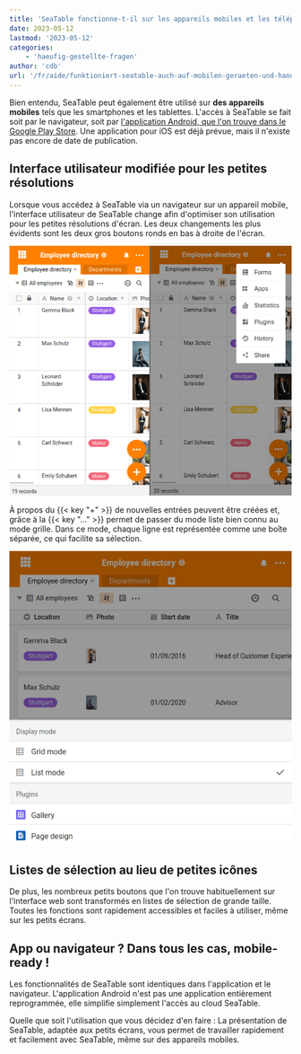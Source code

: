 ```yaml
---
title: 'SeaTable fonctionne-t-il sur les appareils mobiles et les téléphones portables ?'
date: 2023-05-12
lastmod: '2023-05-12'
categories:
    - 'haeufig-gestellte-fragen'
author: 'cdb'
url: '/fr/aide/funktioniert-seatable-auch-auf-mobilen-geraeten-und-handys'
---
```


Bien entendu, SeaTable peut également être utilisé sur **des appareils mobiles** tels que les smartphones et les tablettes. L'accès à SeaTable se fait soit par le navigateur, soit par [l'application Android, que l'on trouve dans le Google Play Store](https://play.google.com/store/apps/details?id=io.seatable&pli=1). Une application pour iOS est déjà prévue, mais il n'existe pas encore de date de publication.

## Interface utilisateur modifiée pour les petites résolutions

Lorsque vous accédez à SeaTable via un navigateur sur un appareil mobile, l'interface utilisateur de SeaTable change afin d'optimiser son utilisation pour les petites résolutions d'écran. Les deux changements les plus évidents sont les deux gros boutons ronds en bas à droite de l'écran.

![Vue mobile dans SeaTable](images/mobile-view-seatable.png)

À propos du {{< key "+" >}} de nouvelles entrées peuvent être créées et, grâce à la {{< key "…" >}} permet de passer du mode liste bien connu au mode grille. Dans ce mode, chaque ligne est représentée comme une boîte séparée, ce qui facilite sa sélection.

![Mode grille de SeaTable pour les petites résolutions](images/seatable-grid-modus.png)

## Listes de sélection au lieu de petites icônes

De plus, les nombreux petits boutons que l'on trouve habituellement sur l'interface web sont transformés en listes de sélection de grande taille. Toutes les fonctions sont rapidement accessibles et faciles à utiliser, même sur les petits écrans.

## App ou navigateur ? Dans tous les cas, mobile-ready !

Les fonctionnalités de SeaTable sont identiques dans l'application et le navigateur. L'application Android n'est pas une application entièrement reprogrammée, elle simplifie simplement l'accès au cloud SeaTable.

Quelle que soit l'utilisation que vous décidez d'en faire : La présentation de SeaTable, adaptée aux petits écrans, vous permet de travailler rapidement et facilement avec SeaTable, même sur des appareils mobiles.
